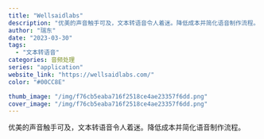 ```yaml
---
title: "Wellsaidlabs"
description: "优美的声音触手可及，文本转语音令人着迷。降低成本并简化语音制作流程。 "
author: "瑞东"
date: "2023-03-30"
tags:
  - "文本转语音"
categories: 音频处理
series: "application"
website_link: "https://wellsaidlabs.com/"
color: "#00CC8E"

thumb_image: "/img/f76cb5eaba716f2518ce4ae23357f6dd.png"
cover_image: "/img/f76cb5eaba716f2518ce4ae23357f6dd.png"
---
```


优美的声音触手可及，文本转语音令人着迷。降低成本并简化语音制作流程。 